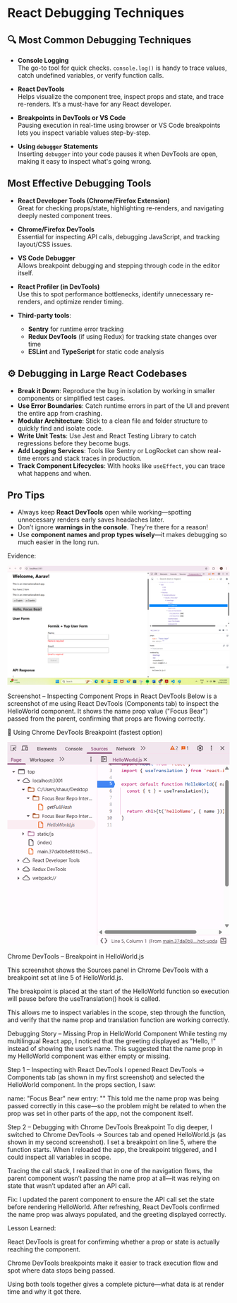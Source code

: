 # React Debugging Techniques

## 🔍 Most Common Debugging Techniques

- **Console Logging**  
  The go-to tool for quick checks. `console.log()` is handy to trace values, catch undefined variables, or verify function calls.

- **React DevTools**  
  Helps visualize the component tree, inspect props and state, and trace re-renders. It’s a must-have for any React developer.

- **Breakpoints in DevTools or VS Code**  
  Pausing execution in real-time using browser or VS Code breakpoints lets you inspect variable values step-by-step.

- **Using `debugger` Statements**  
  Inserting `debugger` into your code pauses it when DevTools are open, making it easy to inspect what's going wrong.

## Most Effective Debugging Tools

- **React Developer Tools (Chrome/Firefox Extension)**  
  Great for checking props/state, highlighting re-renders, and navigating deeply nested component trees.

- **Chrome/Firefox DevTools**  
  Essential for inspecting API calls, debugging JavaScript, and tracking layout/CSS issues.

- **VS Code Debugger**  
  Allows breakpoint debugging and stepping through code in the editor itself.

- **React Profiler (in DevTools)**  
  Use this to spot performance bottlenecks, identify unnecessary re-renders, and optimize render timing.

- **Third-party tools**:  
  - **Sentry** for runtime error tracking  
  - **Redux DevTools** (if using Redux) for tracking state changes over time  
  - **ESLint** and **TypeScript** for static code analysis

## ⚙️ Debugging in Large React Codebases

- **Break it Down**: Reproduce the bug in isolation by working in smaller components or simplified test cases.
- **Use Error Boundaries**: Catch runtime errors in part of the UI and prevent the entire app from crashing.
- **Modular Architecture**: Stick to a clean file and folder structure to quickly find and isolate code.
- **Write Unit Tests**: Use Jest and React Testing Library to catch regressions before they become bugs.
- **Add Logging Services**: Tools like Sentry or LogRocket can show real-time errors and stack traces in production.
- **Track Component Lifecycles**: With hooks like `useEffect`, you can trace what happens and when.


## Pro Tips

- Always keep **React DevTools** open while working—spotting unnecessary renders early saves headaches later.
- Don’t ignore **warnings in the console**. They're there for a reason!
- Use **component names and prop types wisely**—it makes debugging so much easier in the long run.


Evidence:

![alt text](image-39.png)

Screenshot – Inspecting Component Props in React DevTools
Below is a screenshot of me using React DevTools (Components tab) to inspect the HelloWorld component.
It shows the name prop value ("Focus Bear") passed from the parent, confirming that props are flowing correctly.

📍 Using Chrome DevTools Breakpoint (fastest option)

![alt text](image-40.png)

Chrome DevTools – Breakpoint in HelloWorld.js

This screenshot shows the Sources panel in Chrome DevTools with a breakpoint set at line 5 of HelloWorld.js.

The breakpoint is placed at the start of the HelloWorld function so execution will pause before the useTranslation() hook is called.

This allows me to inspect variables in the scope, step through the function, and verify that the name prop and translation function are working correctly.



Debugging Story – Missing Prop in HelloWorld Component
While testing my multilingual React app, I noticed that the greeting displayed as "Hello, !" instead of showing the user’s name. This suggested that the name prop in my HelloWorld component was either empty or missing.

Step 1 – Inspecting with React DevTools
I opened React DevTools → Components tab (as shown in my first screenshot) and selected the HelloWorld component. In the props section, I saw:


name: "Focus Bear"
new entry: ""
This told me the name prop was being passed correctly in this case—so the problem might be related to when the prop was set in other parts of the app, not the component itself.

Step 2 – Debugging with Chrome DevTools Breakpoint
To dig deeper, I switched to Chrome DevTools → Sources tab and opened HelloWorld.js (as shown in my second screenshot). I set a breakpoint on line 5, where the function starts. When I reloaded the app, the breakpoint triggered, and I could inspect all variables in scope.

Tracing the call stack, I realized that in one of the navigation flows, the parent component wasn’t passing the name prop at all—it was relying on state that wasn’t updated after an API call.

Fix: I updated the parent component to ensure the API call set the state before rendering HelloWorld. After refreshing, React DevTools confirmed the name prop was always populated, and the greeting displayed correctly.

Lesson Learned:

React DevTools is great for confirming whether a prop or state is actually reaching the component.

Chrome DevTools breakpoints make it easier to track execution flow and spot where data stops being passed.

Using both tools together gives a complete picture—what data is at render time and why it got there.